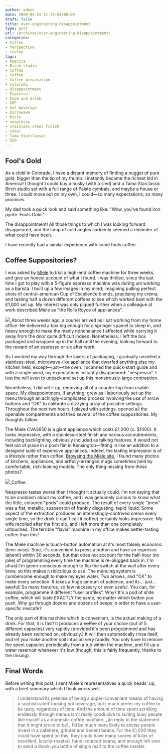 ```yaml
---
author: admin
date: 2009-04-23 21:39:03+00:00
draft: false
title: over-engineering disappointment
type: post
url: /archives/over-engineering-disappointment/
categories:
- Coffee
- Perspective
- review
tags:
- America
- Birch studio
- Coffea
- coffee
- Coffee preparation
- Colorado
- disappointment
- Espresso
- Food and drink
- GBP
- hot beverage
- microwave
- Miele
- nespresso
- stainless-steel finish
- steel
- Tama Starclassic
- USD
---
```


## Fool's Gold



As a child in Colorado, I have a distant memory of finding a nugget of pure gold, bigger than the tip of my thumb. I instantly became the richest kid in America! I thought I could buy a husky (with a sled) and a Tama Starclassic Birch studio set with a full range of Paiste cymbals, and maybe a house or three. I could move out on my own, I could—so many expectations; so many promises.

My dad took a quick look and said something like: "Wow, you've found iron pyrite. Fools Gold."

The disappointment! All those things to which I was looking forward disappeared, and the lump of cold angles suddenly seemed a reminder of what could have been.

I have recently had a similar experience with some fools coffee.



## Coffee Suppositories?



I was asked by [Miele](http://zachbeauvais.com/wp-content/uploads/2009/04/www.miele.com) to trial a high-end coffee machine for three weeks, and give an honest account of what I found. I was thrilled, since the last time I got to play with a 5-figure espresso machine was during uni working as a barista. I built up a few images in my mind; imagining pulling perfect shots of central-american Cup of Excellence blends, practising my crema, and tasting half a dozen different coffees to see which worked best with the £1,000 set up. My interest was only piqued further when a colleague at work described Miele as "the Rolls Royce of appliances".

[![](http://zachbeauvais.com/wp-content/uploads/2009/04/3410528538_67355752d7_m.jpg)
](http://zachbeauvais.com/wp-content/uploads/2009/04/3410528538_67355752d7_m.jpg)About three weeks ago, a courier arrived as I sat working from my home office. He delivered a box big enough for a springer spaniel to sleep in, and heavy enough to make the manly nonchalance I affected while carrying it away from the door quite difficult indeed. Nonetheless, I left the box packaged and wrapped up in the hall until the evening, looking forward to the reward of an espresso or six after work.

As I worked my way through the layers of packaging, I gradually unveiled a stainless-steel, microwave-like appliance that dwarfed anything else my kitchen held, except—just—the oven. I scanned the quick-start guide and with a single word, my expectations instantly disappeared: "nespresso". I lost the will even to unpack and set up this monstrously-large contraption.

Nonetheless, I did set it up, removing all of a counter-top from usable space. My disappointment, if anything, grew as I laboriously set up the menu through an achingly-complicated process involving the use of arrow buttons and "OK" to calibrate a dizzying array of possible settings. Throughout the next two hours, I played with settings, opened all the openable compartments and tried several of the coffee suppositories. My thoughts follow:

The Miele CVA3650 is a giant appliance which costs £1,000 (c. $1400). It looks impressive, with a stainless-steel finish and various accoutrements, including backlighting, obviously included as talking features. It would not feel out of place in a posh flat in Kensington—fitting in like an addition to a designed suite of expensive appliances. Indeed, the lasting impression is of a lifestyle rather than coffee. [Browsing the Miele site](http://zachbeauvais.com/wp-content/uploads/2009/04/features.aspx?pid=687), I found many photos of kitchens, appliances, and artfully-arranged mugs sometimes held by comfortable, rich-looking models. The only thing missing from these photos?

[![](http://zachbeauvais.com/wp-content/uploads/2009/04/3468637867_97933db093_m.jpg)
](http://zachbeauvais.com/wp-content/uploads/2009/04/3468637867_97933db093_m.jpg)Coffee.

Nespresso tastes worse than I thought it actually could. I'm not saying that to be snobbish about my coffee, and I was genuinely curious to know what the little, coloured "pods" could produce. The result of every single "brew" was a flat, metallic, suspension of frankly disgusting, tepid liquid. Some aspect of the extraction produces an interestingly-contrived crema every single time, so the drink (I can't call it coffee) certainly looks impressive. My wife recoiled after the first sip, and I left more than one completely untouched. The terrible "flavia" machine in my office makes better-tasting coffee than this!

The Miele machine is touch-button automation at it's most falsely economic (time-wise). Sure, it's convenient to press a button and have an espresso (ahem!) within 30 seconds, but that does not account for the half-hour (no joke) of programming every time the machine is re-plugged back in. I'm afraid I'm green-conscious enough to flip the switch at the wall after every brew, so this makes it ridiculous to use. The menuing system is cumbersome enough to make my eyes water. Two arrows, and "OK" to make every selection. It takes a huge amount of patience, and its... just... aweful! So many features, so few necessary or even useful. You can, for example, programme 9 different "user profiles". Why? It's a pod of shite coffee, which will taste EXACTLY the same, no matter which button you push. Why go through dozens and dozens of beeps in order to have a user-specific nescafe?

The only part of this machine which is convenient, is the actual making of a drink. For that, it is fast! It produces a <del>coffee</del> of your choice (out of 5 different capsules) very rapidly (provided it's been programmed and has already been switched on, obviously.) It will then automatically rinse itself, and let you make another soil infusion very rapidly. You only have to remove the spent capsules periodically from a tub within the machine, and fill up a water reservoir whenever it's low (though, this is fairly frequently, thanks to the rinsing).



## Final Words



Before writing this post, I sent Miele's representatives a quick heads' up, with a brief summary which I think works well.



<blockquote>I understand its premise of being a super-convenient means of having a sophisticated-looking hot beverage, but I much prefer my coffee to be tasty, regardless of time. And the amount of time spent scrolling endlessly through menus isn't really conducive to suiting busy people like myself as a domestic coffee machine. _[in reply to the statement that it might prove to be]_ I'd be much more likely to advise people invest in a cafetiere, grinder and decent beans. For the £1,000 they could have spent on this, they could have many scores of kilos of excellent, locally-roasted, hand-sourced beans, and enough left over to send a thank-you bottle of single malt to the coffee roaster.</blockquote>
